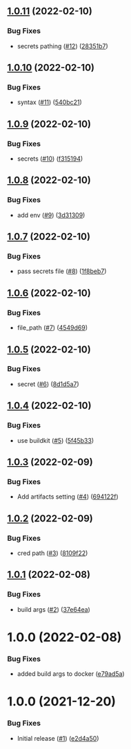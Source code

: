 ## [1.0.11](https://github.com/Unsupervisedcom/action-auth-build-push-image/compare/v1.0.10...v1.0.11) (2022-02-10)


### Bug Fixes

* secrets pathing ([#12](https://github.com/Unsupervisedcom/action-auth-build-push-image/issues/12)) ([28351b7](https://github.com/Unsupervisedcom/action-auth-build-push-image/commit/28351b7d595ca62507eb6a020b0137efece839c4))

## [1.0.10](https://github.com/Unsupervisedcom/action-auth-build-push-image/compare/v1.0.9...v1.0.10) (2022-02-10)


### Bug Fixes

* syntax ([#11](https://github.com/Unsupervisedcom/action-auth-build-push-image/issues/11)) ([540bc21](https://github.com/Unsupervisedcom/action-auth-build-push-image/commit/540bc21be5722449844dff041423004525bfd5a2))

## [1.0.9](https://github.com/Unsupervisedcom/action-auth-build-push-image/compare/v1.0.8...v1.0.9) (2022-02-10)


### Bug Fixes

* secrets ([#10](https://github.com/Unsupervisedcom/action-auth-build-push-image/issues/10)) ([f315194](https://github.com/Unsupervisedcom/action-auth-build-push-image/commit/f315194aebd3a58f576f666a46f34db8cc0171ed))

## [1.0.8](https://github.com/Unsupervisedcom/action-auth-build-push-image/compare/v1.0.7...v1.0.8) (2022-02-10)


### Bug Fixes

* add env ([#9](https://github.com/Unsupervisedcom/action-auth-build-push-image/issues/9)) ([3d31309](https://github.com/Unsupervisedcom/action-auth-build-push-image/commit/3d313097382549cb1f558aca547656d4fc11ec25))

## [1.0.7](https://github.com/Unsupervisedcom/action-auth-build-push-image/compare/v1.0.6...v1.0.7) (2022-02-10)


### Bug Fixes

* pass secrets file ([#8](https://github.com/Unsupervisedcom/action-auth-build-push-image/issues/8)) ([1f8beb7](https://github.com/Unsupervisedcom/action-auth-build-push-image/commit/1f8beb757021a2d3d6173407c6916c2816e65cbe))

## [1.0.6](https://github.com/Unsupervisedcom/action-auth-build-push-image/compare/v1.0.5...v1.0.6) (2022-02-10)


### Bug Fixes

* file_path ([#7](https://github.com/Unsupervisedcom/action-auth-build-push-image/issues/7)) ([4549d69](https://github.com/Unsupervisedcom/action-auth-build-push-image/commit/4549d69112aa7409bcfbbe4e30520dd99c1ce939))

## [1.0.5](https://github.com/Unsupervisedcom/action-auth-build-push-image/compare/v1.0.4...v1.0.5) (2022-02-10)


### Bug Fixes

* secret ([#6](https://github.com/Unsupervisedcom/action-auth-build-push-image/issues/6)) ([8d1d5a7](https://github.com/Unsupervisedcom/action-auth-build-push-image/commit/8d1d5a7848ff0b437f61afdb340d8d724e98d9dd))

## [1.0.4](https://github.com/Unsupervisedcom/action-auth-build-push-image/compare/v1.0.3...v1.0.4) (2022-02-10)


### Bug Fixes

* use buildkit ([#5](https://github.com/Unsupervisedcom/action-auth-build-push-image/issues/5)) ([5f45b33](https://github.com/Unsupervisedcom/action-auth-build-push-image/commit/5f45b3382798c4c7c90063b02c257a45a343dc7c))

## [1.0.3](https://github.com/Unsupervisedcom/action-auth-build-push-image/compare/v1.0.2...v1.0.3) (2022-02-09)


### Bug Fixes

* Add artifacts setting ([#4](https://github.com/Unsupervisedcom/action-auth-build-push-image/issues/4)) ([694122f](https://github.com/Unsupervisedcom/action-auth-build-push-image/commit/694122fec011016803c4f8cb0af4ee7aa07adf91))

## [1.0.2](https://github.com/Unsupervisedcom/action-auth-build-push-image/compare/v1.0.1...v1.0.2) (2022-02-09)


### Bug Fixes

* cred path ([#3](https://github.com/Unsupervisedcom/action-auth-build-push-image/issues/3)) ([8109f22](https://github.com/Unsupervisedcom/action-auth-build-push-image/commit/8109f2277c54810075026836ce2b2cbd7cdde553))

## [1.0.1](https://github.com/Unsupervisedcom/action-auth-build-push-image/compare/v1.0.0...v1.0.1) (2022-02-08)


### Bug Fixes

* build args ([#2](https://github.com/Unsupervisedcom/action-auth-build-push-image/issues/2)) ([37e64ea](https://github.com/Unsupervisedcom/action-auth-build-push-image/commit/37e64ea21e4c98b520114979093fea21f38e5b8f))

# 1.0.0 (2022-02-08)


### Bug Fixes

* added build args to docker ([e79ad5a](https://github.com/Unsupervisedcom/action-auth-build-push-image/commit/e79ad5a2283294b0881c5609a690462406292931))

# 1.0.0 (2021-12-20)


### Bug Fixes

* Initial release ([#1](https://github.com/Unsupervisedcom/action-composite-action-template/issues/1)) ([e2d4a50](https://github.com/Unsupervisedcom/action-composite-action-template/commit/e2d4a509733fbf64fa3a10c3d60a589ffc0f932a))
